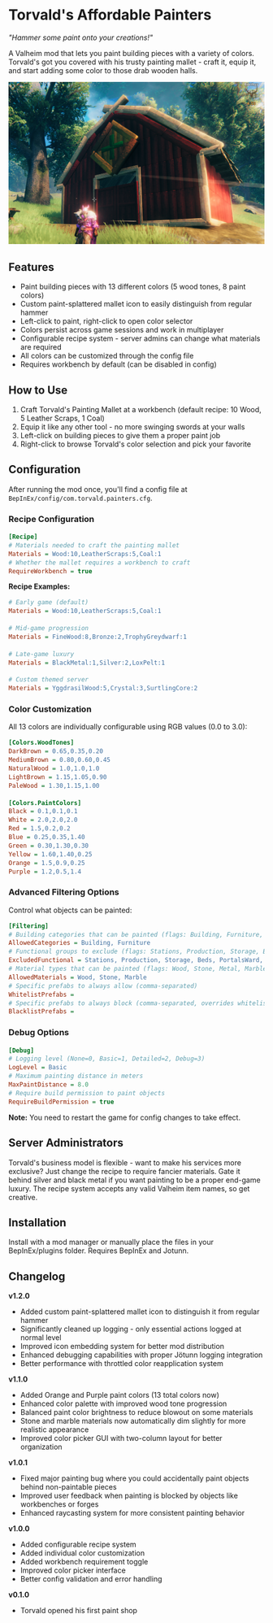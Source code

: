 # Torvald's Affordable Painters
*"Hammer some paint onto your creations!"*

A Valheim mod that lets you paint building pieces with a variety of colors. Torvald's got you covered with his trusty painting mallet - craft it, equip it, and start adding some color to those drab wooden halls.

![picture of a painted barn](screen.png)

## Features

- Paint building pieces with 13 different colors (5 wood tones, 8 paint colors)
- Custom paint-splattered mallet icon to easily distinguish from regular hammer
- Left-click to paint, right-click to open color selector
- Colors persist across game sessions and work in multiplayer
- Configurable recipe system - server admins can change what materials are required
- All colors can be customized through the config file
- Requires workbench by default (can be disabled in config)

## How to Use

1. Craft Torvald's Painting Mallet at a workbench (default recipe: 10 Wood, 5 Leather Scraps, 1 Coal)
2. Equip it like any other tool - no more swinging swords at your walls
3. Left-click on building pieces to give them a proper paint job
4. Right-click to browse Torvald's color selection and pick your favorite

## Configuration

After running the mod once, you'll find a config file at `BepInEx/config/com.torvald.painters.cfg`.

### Recipe Configuration

```ini
[Recipe]
# Materials needed to craft the painting mallet
Materials = Wood:10,LeatherScraps:5,Coal:1
# Whether the mallet requires a workbench to craft
RequireWorkbench = true
```

**Recipe Examples:**
```ini
# Early game (default)
Materials = Wood:10,LeatherScraps:5,Coal:1

# Mid-game progression
Materials = FineWood:8,Bronze:2,TrophyGreydwarf:1

# Late-game luxury
Materials = BlackMetal:1,Silver:2,LoxPelt:1

# Custom themed server
Materials = YggdrasilWood:5,Crystal:3,SurtlingCore:2
```

### Color Customization

All 13 colors are individually configurable using RGB values (0.0 to 3.0):

```ini
[Colors.WoodTones]
DarkBrown = 0.65,0.35,0.20
MediumBrown = 0.80,0.60,0.45
NaturalWood = 1.0,1.0,1.0
LightBrown = 1.15,1.05,0.90
PaleWood = 1.30,1.15,1.00

[Colors.PaintColors]
Black = 0.1,0.1,0.1
White = 2.0,2.0,2.0
Red = 1.5,0.2,0.2
Blue = 0.25,0.35,1.40
Green = 0.30,1.30,0.30
Yellow = 1.60,1.40,0.25
Orange = 1.5,0.9,0.25
Purple = 1.2,0.5,1.4
```

### Advanced Filtering Options

Control what objects can be painted:

```ini
[Filtering]
# Building categories that can be painted (flags: Building, Furniture, Crafting, Misc, All)
AllowedCategories = Building, Furniture
# Functional groups to exclude (flags: Stations, Production, Storage, Beds, PortalsWard, Transport, etc.)
ExcludedFunctional = Stations, Production, Storage, Beds, PortalsWard, Transport
# Material types that can be painted (flags: Wood, Stone, Metal, Marble, All)
AllowedMaterials = Wood, Stone, Marble
# Specific prefabs to always allow (comma-separated)
WhitelistPrefabs = 
# Specific prefabs to always block (comma-separated, overrides whitelist)
BlacklistPrefabs = 
```

### Debug Options

```ini
[Debug]
# Logging level (None=0, Basic=1, Detailed=2, Debug=3)
LogLevel = Basic
# Maximum painting distance in meters
MaxPaintDistance = 8.0
# Require build permission to paint objects
RequireBuildPermission = true
```

**Note:** You need to restart the game for config changes to take effect.

## Server Administrators

Torvald's business model is flexible - want to make his services more exclusive? Just change the recipe to require fancier materials. Gate it behind silver and black metal if you want painting to be a proper end-game luxury. The recipe system accepts any valid Valheim item names, so get creative.

## Installation

Install with a mod manager or manually place the files in your BepInEx/plugins folder. Requires BepInEx and Jotunn.

## Changelog

**v1.2.0**
- Added custom paint-splattered mallet icon to distinguish it from regular hammer
- Significantly cleaned up logging - only essential actions logged at normal level
- Improved icon embedding system for better mod distribution
- Enhanced debugging capabilities with proper Jötunn logging integration
- Better performance with throttled color reapplication system

**v1.1.0**
- Added Orange and Purple paint colors (13 total colors now)
- Enhanced color palette with improved wood tone progression
- Balanced paint color brightness to reduce blowout on some materials
- Stone and marble materials now automatically dim slightly for more realistic appearance
- Improved color picker GUI with two-column layout for better organization

**v1.0.1**
- Fixed major painting bug where you could accidentally paint objects behind non-paintable pieces
- Improved user feedback when painting is blocked by objects like workbenches or forges
- Enhanced raycasting system for more consistent painting behavior

**v1.0.0**
- Added configurable recipe system
- Added individual color customization
- Added workbench requirement toggle
- Improved color picker interface
- Better config validation and error handling

**v0.1.0**  
- Torvald opened his first paint shop
